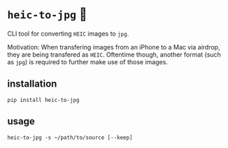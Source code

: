 # `heic-to-jpg` 📸

CLI tool for converting `HEIC` images to `jpg`.

Motivation: When transfering images from an iPhone to a Mac via airdrop, they are being transfered as `HEIC`. Oftentime though, another format (such as `jpg`) is required to further make use of those images.

## installation

`pip install heic-to-jpg`

## usage

`heic-to-jpg -s ~/path/to/source [--keep]`
